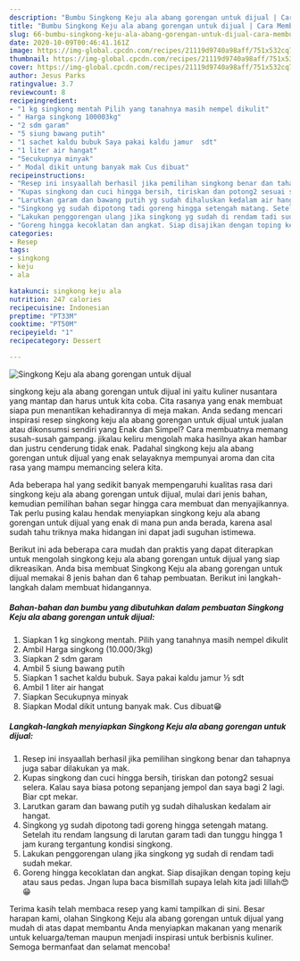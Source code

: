 ```yaml
---
description: "Bumbu Singkong Keju ala abang gorengan untuk dijual | Cara Membuat Singkong Keju ala abang gorengan untuk dijual Yang Bisa Manjain Lidah"
title: "Bumbu Singkong Keju ala abang gorengan untuk dijual | Cara Membuat Singkong Keju ala abang gorengan untuk dijual Yang Bisa Manjain Lidah"
slug: 66-bumbu-singkong-keju-ala-abang-gorengan-untuk-dijual-cara-membuat-singkong-keju-ala-abang-gorengan-untuk-dijual-yang-bisa-manjain-lidah
date: 2020-10-09T00:46:41.161Z
image: https://img-global.cpcdn.com/recipes/21119d9740a98aff/751x532cq70/singkong-keju-ala-abang-gorengan-untuk-dijual-foto-resep-utama.jpg
thumbnail: https://img-global.cpcdn.com/recipes/21119d9740a98aff/751x532cq70/singkong-keju-ala-abang-gorengan-untuk-dijual-foto-resep-utama.jpg
cover: https://img-global.cpcdn.com/recipes/21119d9740a98aff/751x532cq70/singkong-keju-ala-abang-gorengan-untuk-dijual-foto-resep-utama.jpg
author: Jesus Parks
ratingvalue: 3.7
reviewcount: 8
recipeingredient:
- "1 kg singkong mentah Pilih yang tanahnya masih nempel dikulit"
- " Harga singkong 100003kg"
- "2 sdm garam"
- "5 siung bawang putih"
- "1 sachet kaldu bubuk Saya pakai kaldu jamur  sdt"
- "1 liter air hangat"
- "Secukupnya minyak"
- " Modal dikit untung banyak mak Cus dibuat"
recipeinstructions:
- "Resep ini insyaallah berhasil jika pemilihan singkong benar dan tahapnya juga sabar dilakukan ya mak."
- "Kupas singkong dan cuci hingga bersih, tiriskan dan potong2 sesuai selera. Kalau saya biasa potong sepanjang jempol dan saya bagi 2 lagi. Biar cpt mekar."
- "Larutkan garam dan bawang putih yg sudah dihaluskan kedalam air hangat."
- "Singkong yg sudah dipotong tadi goreng hingga setengah matang. Setelah itu rendam langsung di larutan garam tadi dan tunggu hingga 1 jam kurang tergantung kondisi singkong."
- "Lakukan penggorengan ulang jika singkong yg sudah di rendam tadi sudah mekar."
- "Goreng hingga kecoklatan dan angkat. Siap disajikan dengan toping keju atau saus pedas. Jngan lupa baca bismillah supaya lelah kita jadi lillah😍😁"
categories:
- Resep
tags:
- singkong
- keju
- ala

katakunci: singkong keju ala 
nutrition: 247 calories
recipecuisine: Indonesian
preptime: "PT33M"
cooktime: "PT50M"
recipeyield: "1"
recipecategory: Dessert

---
```



![Singkong Keju ala abang gorengan untuk dijual](https://img-global.cpcdn.com/recipes/21119d9740a98aff/751x532cq70/singkong-keju-ala-abang-gorengan-untuk-dijual-foto-resep-utama.jpg)


singkong keju ala abang gorengan untuk dijual ini yaitu kuliner nusantara yang mantap dan harus untuk kita coba. Cita rasanya yang enak membuat siapa pun menantikan kehadirannya di meja makan.
Anda sedang mencari inspirasi resep singkong keju ala abang gorengan untuk dijual untuk jualan atau dikonsumsi sendiri yang Enak dan Simpel? Cara membuatnya memang susah-susah gampang. jikalau keliru mengolah maka hasilnya akan hambar dan justru cenderung tidak enak. Padahal singkong keju ala abang gorengan untuk dijual yang enak selayaknya mempunyai aroma dan cita rasa yang mampu memancing selera kita.



Ada beberapa hal yang sedikit banyak mempengaruhi kualitas rasa dari singkong keju ala abang gorengan untuk dijual, mulai dari jenis bahan, kemudian pemilihan bahan segar hingga cara membuat dan menyajikannya. Tak perlu pusing kalau hendak menyiapkan singkong keju ala abang gorengan untuk dijual yang enak di mana pun anda berada, karena asal sudah tahu triknya maka hidangan ini dapat jadi suguhan istimewa.


Berikut ini ada beberapa cara mudah dan praktis yang dapat diterapkan untuk mengolah singkong keju ala abang gorengan untuk dijual yang siap dikreasikan. Anda bisa membuat Singkong Keju ala abang gorengan untuk dijual memakai 8 jenis bahan dan 6 tahap pembuatan. Berikut ini langkah-langkah dalam membuat hidangannya.

<!--inarticleads1-->

##### Bahan-bahan dan bumbu yang dibutuhkan dalam pembuatan Singkong Keju ala abang gorengan untuk dijual:

1. Siapkan 1 kg singkong mentah. Pilih yang tanahnya masih nempel dikulit
1. Ambil  Harga singkong (10.000/3kg)
1. Siapkan 2 sdm garam
1. Ambil 5 siung bawang putih
1. Siapkan 1 sachet kaldu bubuk. Saya pakai kaldu jamur ½ sdt
1. Ambil 1 liter air hangat
1. Siapkan Secukupnya minyak
1. Siapkan  Modal dikit untung banyak mak. Cus dibuat😁




<!--inarticleads2-->

##### Langkah-langkah menyiapkan Singkong Keju ala abang gorengan untuk dijual:

1. Resep ini insyaallah berhasil jika pemilihan singkong benar dan tahapnya juga sabar dilakukan ya mak.
1. Kupas singkong dan cuci hingga bersih, tiriskan dan potong2 sesuai selera. Kalau saya biasa potong sepanjang jempol dan saya bagi 2 lagi. Biar cpt mekar.
1. Larutkan garam dan bawang putih yg sudah dihaluskan kedalam air hangat.
1. Singkong yg sudah dipotong tadi goreng hingga setengah matang. Setelah itu rendam langsung di larutan garam tadi dan tunggu hingga 1 jam kurang tergantung kondisi singkong.
1. Lakukan penggorengan ulang jika singkong yg sudah di rendam tadi sudah mekar.
1. Goreng hingga kecoklatan dan angkat. Siap disajikan dengan toping keju atau saus pedas. Jngan lupa baca bismillah supaya lelah kita jadi lillah😍😁




Terima kasih telah membaca resep yang kami tampilkan di sini. Besar harapan kami, olahan Singkong Keju ala abang gorengan untuk dijual yang mudah di atas dapat membantu Anda menyiapkan makanan yang menarik untuk keluarga/teman maupun menjadi inspirasi untuk berbisnis kuliner. Semoga bermanfaat dan selamat mencoba!
